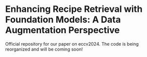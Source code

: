 # Enhancing Recipe Retrieval with Foundation Models: A Data Augmentation Perspective 
Official repository for our paper on eccv2024. 
The code is being reorganized and will be coming soon!

